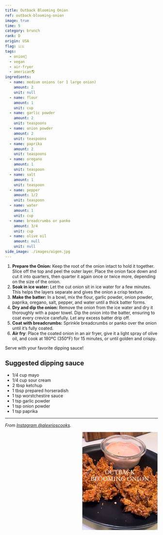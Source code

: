 ```yaml
---
title: Outback Blooming Onion
ref: outback-blooming-onion
image: true
time: 5
category: brunch
rank: D
origin: USA
flag: 🇺🇸
tags:
  - onion🧅
  - vegan
  - air-fryer
  - american🌎
ingredients:
  - name: medium onions (or 1 large onion)
    amount: 2
    unit: null
  - name: flour
    amount: 1
    unit: cup
  - name: garlic powder
    amount: 2
    unit: teaspoons
  - name: onion powder
    amount: 2
    unit: teaspoons
  - name: paprika
    amount: 2
    unit: teaspoons
  - name: oregano
    amount: 1
    unit: teaspoon
  - name: salt
    amount: 1
    unit: teaspoon
  - name: pepper
    amount: 1/2
    unit: teaspoon
  - name: water
    amount: 1
    unit: cup
  - name: breadcrumbs or panko
    amount: 3/4
    unit: cup
  - name: olive oil
    amount: null
    unit: null
side_image: ./images/aigen.jpg
---
```


1. **Prepare the Onion:** Keep the root of the onion intact to hold it together. Slice off the top and peel the outer layer. Place the onion face down and cut it into quarters, then quarter it again once or twice more, depending on the size of the onion.
2. **Soak in ice water:** Let the cut onion sit in ice water for a few minutes. This helps the layers separate and gives the onion a crisp texture.
3. **Make the batter:** In a bowl, mix the flour, garlic powder, onion powder, paprika, oregano, salt, pepper, and water until a thick batter forms.
4. **Dry and dip the onion:** Remove the onion from the ice water and dry it thoroughly with a paper towel. Dip the onion into the batter, ensuring to coat every crevice carefully. Let any excess batter drip off.
5. **Coat with breadcrumbs:** Sprinkle breadcrumbs or panko over the onion until it’s fully coated.
6. **Air fry**: Place the coated onion in an air fryer, give it a light spray of olive oil, and cook at 180ºC (350°F) for 15 minutes, or until golden and crispy.

Serve with your favorite dipping sauce!

## Suggested dipping sauce
- 1/4 cup mayo
- 1/4 cup sour cream
- 2 tbsp ketchup
- 1 tbsp prepared horseradish
- 1 tsp worstchestire sauce
- 1 tsp garlic powder
- 1 tsp onion powder
- 1 tsp paprika

---

_From [Instagram @alexrioscooks](https://www.instagram.com/reel/C6_9GM2v_U7/?utm_source=ig_web_copy_link&igsh=MzRlODBiNWFlZA==)._

<img src="images/outback_blooming_onion.png" style="width:250px; float:right;"/>